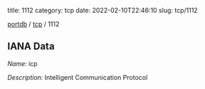 title: 1112
category: tcp
date: 2022-02-10T22:46:10
slug: tcp/1112

[portdb](/) / [tcp](/category/tcp.html) / 1112


## IANA Data

_Name:_ icp

_Description:_ Intelligent Communication Protocol

